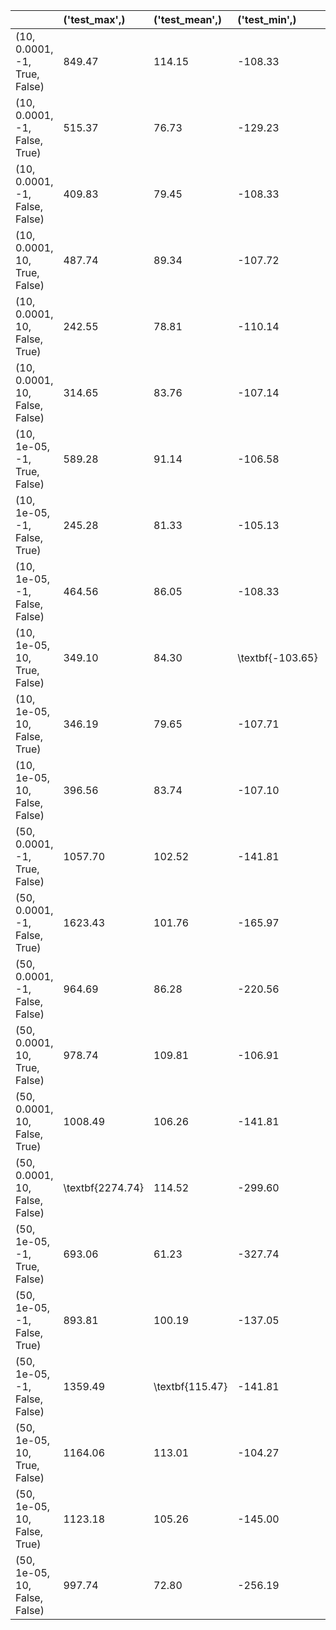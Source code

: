 |                                | ('test_max',)    | ('test_mean',)   | ('test_min',)    | ('test_std',)   | ('train_max',)    | ('train_mean',)   | ('train_min',)   | ('train_std',)   | ('val_max',)     | ('val_mean',)   | ('val_min',)   | ('val_std',)    |
|:-------------------------------|:-----------------|:-----------------|:-----------------|:----------------|:------------------|:------------------|:-----------------|:-----------------|:-----------------|:----------------|:---------------|:----------------|
| (10, 0.0001, -1, True, False)  | 849.47           | 114.15           | -108.33          | 195.28          | 6833.17           | 265.96            | -322.16          | 865.23           | 3852.11          | \textbf{293.02} | 22.87          | \textbf{778.05} |
| (10, 0.0001, -1, False, True)  | 515.37           | 76.73            | -129.23          | 143.71          | 8606.10           | 326.05            | -284.01          | 1067.72          | 2969.11          | 269.66          | -22.25         | 597.19          |
| (10, 0.0001, -1, False, False) | 409.83           | 79.45            | -108.33          | 113.72          | \textbf{19503.00} | \textbf{374.49}   | -375.01          | \textbf{1711.57} | 3110.11          | 267.33          | -102.45        | 627.84          |
| (10, 0.0001, 10, True, False)  | 487.74           | 89.34            | -107.72          | 129.21          | 7094.10           | 292.98            | -117.80          | 883.63           | 2654.11          | 243.42          | -29.49         | 529.91          |
| (10, 0.0001, 10, False, True)  | 242.55           | 78.81            | -110.14          | 99.42           | 19197.00          | 351.87            | -345.41          | 1620.12          | 3254.11          | 259.30          | -164.21        | 658.43          |
| (10, 0.0001, 10, False, False) | 314.65           | 83.76            | -107.14          | 107.90          | 18392.00          | 359.17            | -305.10          | 1597.69          | 3444.11          | 270.84          | -139.53        | 697.19          |
| (10, 1e-05, -1, True, False)   | 589.28           | 91.14            | -106.58          | 142.58          | 8041.10           | 258.59            | -375.01          | 813.93           | 3060.11          | 273.51          | \textbf{62.43} | 612.90          |
| (10, 1e-05, -1, False, True)   | 245.28           | 81.33            | -105.13          | 97.22           | 8485.10           | 262.02            | -327.88          | 873.97           | 2961.11          | 236.54          | -145.64        | 599.73          |
| (10, 1e-05, -1, False, False)  | 464.56           | 86.05            | -108.33          | 125.70          | 7584.10           | 255.89            | -435.37          | 774.04           | 3060.11          | 228.14          | -536.04        | 635.74          |
| (10, 1e-05, 10, True, False)   | 349.10           | 84.30            | \textbf{-103.65} | 112.53          | 7009.10           | 268.72            | -149.51          | 805.26           | 2307.11          | 240.88          | 35.39          | 462.40          |
| (10, 1e-05, 10, False, True)   | 346.19           | 79.65            | -107.71          | 107.61          | 7833.10           | 267.95            | \textbf{-107.00} | 835.51           | 2195.11          | 225.51          | -41.21         | 437.57          |
| (10, 1e-05, 10, False, False)  | 396.56           | 83.74            | -107.10          | 116.13          | 7674.10           | 256.16            | -159.71          | 802.46           | 2324.11          | 221.52          | -99.17         | 464.25          |
| (50, 0.0001, -1, True, False)  | 1057.70          | 102.52           | -141.81          | 236.83          | 6517.89           | 145.70            | -2561.77         | 629.40           | 3021.48          | 163.86          | -439.24        | 465.20          |
| (50, 0.0001, -1, False, True)  | 1623.43          | 101.76           | -165.97          | 296.80          | 7521.98           | 124.70            | -1783.54         | 583.44           | 3831.48          | 187.11          | -163.54        | 546.63          |
| (50, 0.0001, -1, False, False) | 964.69           | 86.28            | -220.56          | 226.81          | 9738.98           | 131.28            | -1814.54         | 602.05           | 3021.48          | 182.56          | -158.87        | 447.52          |
| (50, 0.0001, 10, True, False)  | 978.74           | 109.81           | -106.91          | 231.50          | 7316.98           | 161.54            | -184.94          | 568.93           | 2083.48          | 196.68          | -128.08        | 383.68          |
| (50, 0.0001, 10, False, True)  | 1008.49          | 106.26           | -141.81          | 251.49          | 7031.98           | 133.55            | -1209.54         | 531.09           | 1891.04          | 168.48          | -113.54        | 342.83          |
| (50, 0.0001, 10, False, False) | \textbf{2274.74} | 114.52           | -299.60          | \textbf{359.71} | 11620.00          | 176.39            | -2294.77         | 829.88           | \textbf{5466.48} | 261.53          | -113.54        | 742.96          |
| (50, 1e-05, -1, True, False)   | 693.06           | 61.23            | -327.74          | 182.85          | 6851.98           | 142.82            | -939.94          | 576.15           | 3021.48          | 150.60          | -535.62        | 448.82          |
| (50, 1e-05, -1, False, True)   | 893.81           | 100.19           | -137.05          | 230.91          | 18103.00          | 184.80            | -492.27          | 988.51           | 3188.48          | 214.95          | -124.33        | 472.17          |
| (50, 1e-05, -1, False, False)  | 1359.49          | \textbf{115.47}  | -141.81          | 286.33          | 9073.98           | 144.76            | -2746.27         | 667.66           | 3825.48          | 205.58          | -171.90        | 581.50          |
| (50, 1e-05, 10, True, False)   | 1164.06          | 113.01           | -104.27          | 252.26          | 5827.61           | 160.58            | -2479.77         | 615.79           | 3190.48          | 224.73          | -105.54        | 478.53          |
| (50, 1e-05, 10, False, True)   | 1123.18          | 105.26           | -145.00          | 256.52          | 8027.98           | 147.04            | -1645.77         | 606.28           | 2264.48          | 179.69          | -114.93        | 369.37          |
| (50, 1e-05, 10, False, False)  | 997.74           | 72.80            | -256.19          | 228.31          | 6995.98           | 138.83            | -781.54          | 561.02           | 1658.42          | 141.71          | -237.80        | 293.69          |